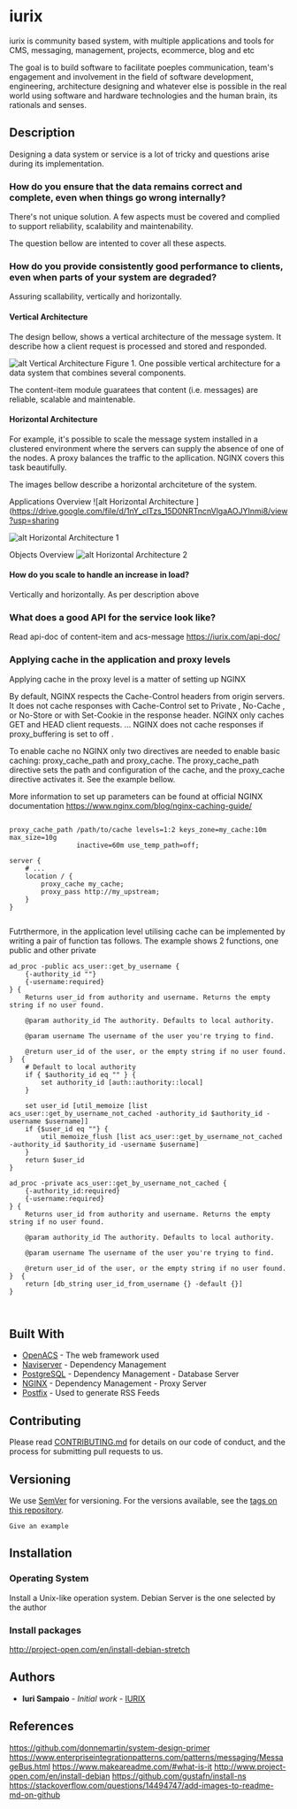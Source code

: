 # iurix
iurix is community based system, with multiple applications and tools for CMS, messaging, management, projects, ecommerce, blog and etc

The goal is to build software to facilitate poeples communication, team's engagement and involvement in the field of software development, engineering, architecture designing and whatever else is possible in the real world using software and hardware technologies and the human brain, its rationals and senses.


## Description

Designing a data system or service is a lot of tricky and questions arise during its implementation. 

### How do you ensure that the data remains correct and complete, even when things go wrong internally? 

There's not unique solution. A few aspects must be covered and complied to support reliability, scalability and maintenability. 

The question bellow are intented to cover all these aspects.

### How do you provide consistently good performance to clients, even when parts of your system are degraded? 

Assuring scallability, vertically and horizontally. 

#### Vertical Architecture
The design bellow, shows a vertical architecture of the message system. It describe how a client request is processed and stored and responded. 

![alt Vertical Architecture](https://www.iurix.com/resources/images/vert-arch.png)
Figure 1. One possible vertical architecture for a data system that combines several components.


The content-item module guaratees that content (i.e. messages) are reliable, scalable and maintenable.


#### Horizontal Architecture
For example, it's possible to scale the message system installed in a clustered environment where the servers can supply the absence of one of the nodes. A proxy balances the traffic to the apllication. NGINX covers this task beautifully.   

The images bellow describe a horizontal archciteture of the system.

Applications Overview
![alt Horizontal Architecture ] (https://drive.google.com/file/d/1nY_clTzs_15D0NRTncnVlgaAOJYInmi8/view?usp=sharing

![alt Horizontal Architecture 1](https://www.iurix.com/resources/images/horz-arch-2.png)


Objects Overview
![alt Horizontal Architecture 2](https://www.iurix.com/resources/images/horz-arch.png)





#### How do you scale to handle an increase in load?

Vertically and horizontally. As per description above



### What does a good API for the service look like? 

Read api-doc of content-item and acs-message
https://iurix.com/api-doc/




### Applying cache in the application and proxy levels
Applying cache in the proxy level is a matter of setting up NGINX 

By default, NGINX respects the Cache-Control headers from origin servers. It does not cache responses with Cache-Control set to Private , No-Cache , or No-Store or with Set-Cookie in the response header. NGINX only caches GET and HEAD client requests. ... NGINX does not cache responses if proxy_buffering is set to off .

To enable cache no NGINX only two directives are needed to enable basic caching: proxy_cache_path and proxy_cache. The proxy_cache_path directive sets the path and configuration of the cache, and the proxy_cache directive activates it. See the example bellow. 

More information to set up parameters can be found at official  NGINX documentation https://www.nginx.com/blog/nginx-caching-guide/

```

proxy_cache_path /path/to/cache levels=1:2 keys_zone=my_cache:10m max_size=10g 
                 inactive=60m use_temp_path=off;

server {
    # ...
    location / {
        proxy_cache my_cache;
        proxy_pass http://my_upstream;
    }
}


```

Futrthermore, in the application level utilising cache can be implemented by writing a pair of function tas follows. The example shows 2 functions, one public and other private 

```
ad_proc -public acs_user::get_by_username {
    {-authority_id ""}
    {-username:required}
} {
    Returns user_id from authority and username. Returns the empty string if no user found.

    @param authority_id The authority. Defaults to local authority.

    @param username The username of the user you're trying to find.

    @return user_id of the user, or the empty string if no user found.
}  {
    # Default to local authority                                                                                                                                                                            
    if { $authority_id eq "" } {
        set authority_id [auth::authority::local]
    }

    set user_id [util_memoize [list acs_user::get_by_username_not_cached -authority_id $authority_id -username $username]]
    if {$user_id eq ""} {
        util_memoize_flush [list acs_user::get_by_username_not_cached -authority_id $authority_id -username $username]
    }
    return $user_id
}

ad_proc -private acs_user::get_by_username_not_cached {
    {-authority_id:required}
    {-username:required}
} {
    Returns user_id from authority and username. Returns the empty string if no user found.

    @param authority_id The authority. Defaults to local authority.

    @param username The username of the user you're trying to find.

    @return user_id of the user, or the empty string if no user found.
}  {
    return [db_string user_id_from_username {} -default {}]
}

    
```



## Built With

* [OpenACS](http://openacs.org/) - The web framework used
* [Naviserver](https://maven.apache.org/) - Dependency Management
* [PostgreSQL](https://sourceforge.net/projects/naviserver/) - Dependency Management - Database Server
* [NGINX](https://www.nginx.com) - Dependency Management - Proxy Server
* [Postfix](http://www.postfix.org) - Used to generate RSS Feeds


## Contributing

Please read [CONTRIBUTING.md](https://github.com/iuri/iurix/blob/master/CONTRIBUTING.md) for details on our code of conduct, and the process for submitting pull requests to us.


## Versioning

We use [SemVer](http://semver.org/) for versioning. For the versions available, see the [tags on this repository](https://github.com/iuri/iurix). 


```
Give an example
```

## Installation

### Operating System
  Install a Unix-like operation system. Debian Server is the one selected by the author 

### Install packages
http://project-open.com/en/install-debian-stretch


## Authors

* **Iuri Sampaio** - *Initial work* - [IURIX](https://github.com/iuri/iurix)


## References 
https://github.com/donnemartin/system-design-primer
https://www.enterpriseintegrationpatterns.com/patterns/messaging/MessageBus.html
https://www.makeareadme.com/#what-is-it
http://www.project-open.com/en/install-debian
https://github.com/gustafn/install-ns
https://stackoverflow.com/questions/14494747/add-images-to-readme-md-on-github






